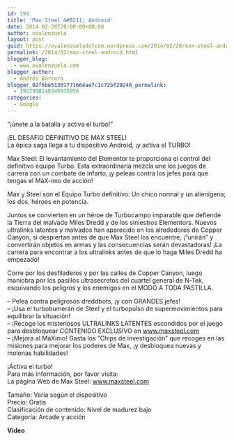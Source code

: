 ```yaml
---
id: 194
title: 'Max Steel &#8211; Android'
date: 2014-02-28T20:00:00+00:00
author: ovalenzuela
layout: post
guid: https://ovalenzueladotcom.wordpress.com/2014/02/28/max-steel-android
permalink: /2014/02/max-steel-android.html
blogger_blog:
  - www.ovalenzuela.com
blogger_author:
  - Andrés Barrera
blogger_02f5be51301771664ae7c1c72bf29246_permalink:
  - 1922998148349935956
categories:
  - Google
---
```

&#8220;¡únete a la batalla y activa el turbo!&#8221;

¡EL DESAFíO DEFINITIVO DE MAX STEEL!  
La épica saga llega a tu dispositivo Android, ¡y activa el TURBO!

Max Steel: El levantamiento del Elementor te proporciona el control del definitivo equipo Turbo. Esta extraordinaria mezcla une los juegos de carrera con un combate de infarto, ¡y peleas contra los jefes para que tengas el MáX-imo de acción!

Max y Steel son el Equipo Turbo definitivo: Un chico normal y un alienígena; los dos, héroes en potencia.

Juntos se convierten en un héroe de Turbocampo imparable que defiende la Tierra del malvado Miles Dredd y de los siniestros Elementors. Nuevos ultralinks latentes y malvados han aparecido en los alrededores de Copper Canyon, si despiertan antes de que Max Steel los encuentre, ¡&#8221;unirán&#8221; y convertirán objetos en armas y las consecuencias serán devastadoras! ¡La carrera para encontrar a los ultralinks antes de que lo haga Miles Dredd ha empezado!

Corre por los desfiladeros y por las calles de Copper Canyon, luego maniobra por los pasillos ultrasecretos del cuartel general de N-Tek, esquivando los peligros y los enemigos en el MODO A TODA PASTILLA.

&#8211; Pelea contra peligrosos dreddbots, ¡y con GRANDES jefes!  
&#8211; ¡Usa el turbobumerán de Steel y el turbopulso de supermovimientos para equilibrar la situación!  
&#8211; ¡Recoge los misteriosos ULTRALINKS LATENTES escondidos por el juego para desbloquear CONTENIDO EXCLUSIVO en www.maxsteel.com  
&#8211; ¡Mejora al MáXimo! Gasta los &#8220;Chips de investigación&#8221; que recoges en las misiones para mejorar los poderes de Max, ¡y desbloquea nuevas y molonas habilidades!

¡Activa el turbo!  
Para más información, por favor visita:  
La página Web de Max Steel: www.maxsteel.com

Tamaño: Varía según el dispositivo  
Precio: Gratis  
Clasificación de contenido: Nivel de madurez bajo  
Categoría: Arcade y acción

**Video**